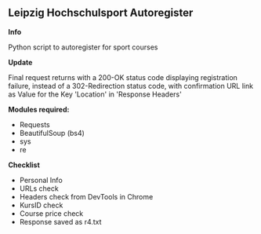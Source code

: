 ## Leipzig Hochschulsport Autoregister


**Info**

Python script to autoregister for sport courses

**Update**

Final request returns with a 200-OK status code displaying registration failure, instead of a 302-Redirection status code, with confirmation URL link as Value for the Key 'Location' in 'Response Headers'

**Modules required:**
- Requests
- BeautifulSoup (bs4)
- sys
- re

**Checklist**
- Personal Info
- URLs check
- Headers check from DevTools in Chrome
- KursID check
- Course price check
- Response saved as r4.txt